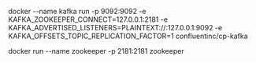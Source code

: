 docker --name kafka run -p 9092:9092 -e KAFKA_ZOOKEEPER_CONNECT=127.0.0.1:2181 -e KAFKA_ADVERTISED_LISTENERS=PLAINTEXT://:127.0.0.1:9092 -e KAFKA_OFFSETS_TOPIC_REPLICATION_FACTOR=1 confluentinc/cp-kafka

docker run --name zookeeper -p 2181:2181 zookeeper